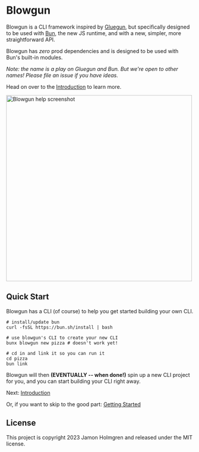 # Blowgun

Blowgun is a CLI framework inspired by [Gluegun](https://github.com/infinitered/gluegun), but specifically designed to be used with [Bun](https://bun.sh), the new JS runtime, and with a new, simpler, more straightforward API.

Blowgun has _zero_ prod dependencies and is designed to be used with Bun's built-in modules.

_Note: the name is a play on Gluegun and Bun. But we're open to other names! Please file an issue if you have ideas._

Head on over to the [Introduction](docs/introduction.md) to learn more.

<img alt="Blowgun help screenshot" src="https://user-images.githubusercontent.com/1479215/271745349-c41dc1fe-1c84-4184-a617-f8c26507a6fb.png" width="500" />

## Quick Start

Blowgun has a CLI (of course) to help you get started building your own CLI.

```
# install/update bun
curl -fsSL https://bun.sh/install | bash

# use blowgun's CLI to create your new CLI
bunx blowgun new pizza # doesn't work yet!

# cd in and link it so you can run it
cd pizza
bun link
```

Blowgun will then **(EVENTUALLY -- when done!)** spin up a new CLI project for you, and you can start building your CLI right away.

Next: [Introduction](docs/introduction.md)

Or, if you want to skip to the good part: [Getting Started](docs/getting-started.md)

## License

This project is copyright 2023 Jamon Holmgren and released under the MIT license.
